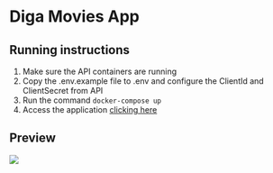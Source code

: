 # Diga Movies App

## Running instructions
1. Make sure the API containers are running
2. Copy the .env.example file to .env and configure the ClientId and ClientSecret from API
3. Run the command `docker-compose up`
4. Access the application [clicking here](http://localhost:3000)

## Preview
![](https://i.ibb.co/LJ0d211/screenshot-localhost-3000-2022-01-09-00-18-46.png)